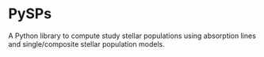 # PySPs
A Python library to compute study stellar populations using absorption lines and single/composite stellar population models.
